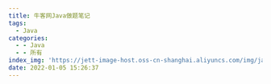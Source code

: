 ```yaml
---
title: 牛客网Java做题笔记
tags:
  - Java
categories:
  - - Java
  - - 所有
index_img: 'https://jett-image-host.oss-cn-shanghai.aliyuncs.com/img/java.png'
date: 2022-01-05 15:26:37
---
```

